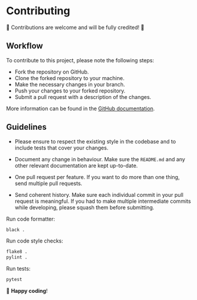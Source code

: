 # Contributing

🌟 Contributions are welcome and will be fully credited! 🌟

## Workflow

To contribute to this project, please note the following steps:

- Fork the repository on GitHub.
- Clone the forked repository to your machine.
- Make the necessary changes in your branch.
- Push your changes to your forked repository.
- Submit a pull request with a description of the changes.

More information can be found in the [GitHub documentation](https://docs.github.com/en/get-started/quickstart/contributing-to-projects).

## Guidelines

- Please ensure to respect the existing style in the codebase and to include tests that cover your changes.

- Document any change in behaviour. Make sure the `README.md` and any other relevant documentation are kept up-to-date.

- One pull request per feature. If you want to do more than one thing, send multiple pull requests.

- Send coherent history. Make sure each individual commit in your pull request is meaningful. If you had to make multiple intermediate commits while developing, please squash them before submitting.


Run code formatter:
```bash
black .
```

Run code style checks:
```bash
flake8 .
pylint .
```

Run tests:
```bash
pytest
```

🚀 **Happy coding**!
